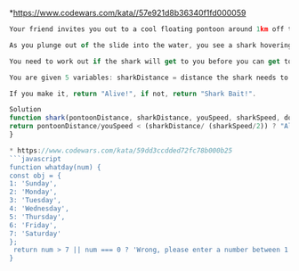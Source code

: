 *https://www.codewars.com/kata//57e921d8b36340f1fd000059
```javascript
Your friend invites you out to a cool floating pontoon around 1km off the beach. Among other things, the pontoon has a huge slide that drops you out right into the ocean, a small way from a set of stairs used to climb out.

As you plunge out of the slide into the water, you see a shark hovering in the darkness under the pontoon... Crap!

You need to work out if the shark will get to you before you can get to the pontoon. To make it easier... as you do the mental calculations in the water you either freeze when you realise you are dead, or swim when you realise you can make it!

You are given 5 variables: sharkDistance = distance the shark needs to cover to eat you in metres, sharkSpeed = how fast it can move in metres/second, pontoonDistance = how far you need to swim to safety in metres, youSpeed = how fast you can swim in metres/second, dolphin = a boolean, if true, you can half the swimming speed of the shark as the dolphin will attack it.

If you make it, return "Alive!", if not, return "Shark Bait!".

Solution
function shark(pontoonDistance, sharkDistance, youSpeed, sharkSpeed, dolphin){
return pontoonDistance/youSpeed < (sharkDistance/ (sharkSpeed/2)) ? "Alive!" : "Shark Bait!";
} 

* https://www.codewars.com/kata/59dd3ccdded72fc78b000b25
```javascript
function whatday(num) { 
const obj = { 
1: 'Sunday', 
2: 'Monday', 
3: 'Tuesday', 
4: 'Wednesday', 
5: 'Thursday', 
6: 'Friday', 
7: 'Saturday'
};
 return num > 7 || num === 0 ? 'Wrong, please enter a number between 1 and 7' : obj[num];
}